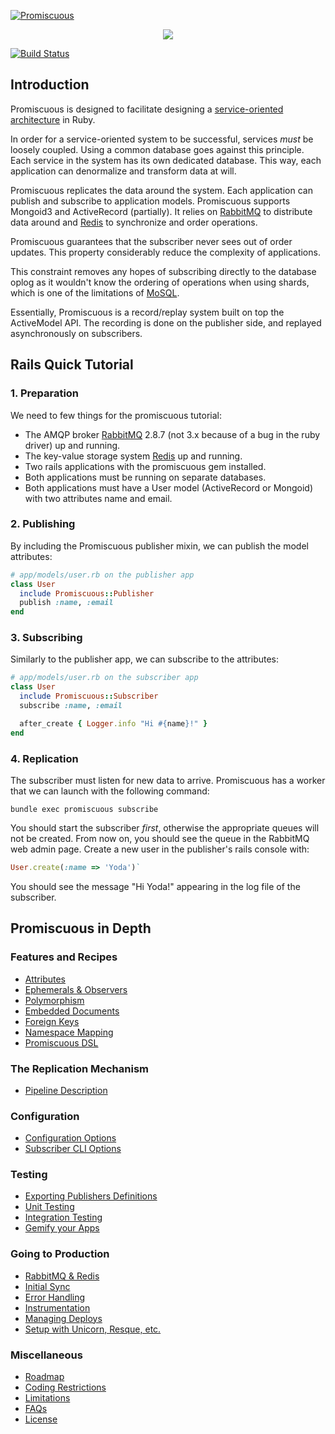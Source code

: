 [![Promiscuous](https://github.com/crowdtap/promiscuous/wiki/promiscuous.png)](https://github.com/crowdtap/promiscuous/#introduction)

<p align="center">
  <img src="https://github.com/crowdtap/promiscuous/wiki/promiscuous.png">
</p>

[![Build Status](https://travis-ci.org/crowdtap/promiscuous.png?branch=travis)](https://travis-ci.org/crowdtap/promiscuous)

Introduction
------------

Promiscuous is designed to facilitate designing a
[service-oriented architecture](http://en.wikipedia.org/wiki/Service-oriented_architecture)
in Ruby.

In order for a service-oriented system to be successful, services *must* be
loosely coupled. Using a common database goes against this principle. Each
service in the system has its own dedicated database. This way, each
application can denormalize and transform data at will.

Promiscuous replicates the data around the system. Each application can publish
and subscribe to application models. Promiscuous supports Mongoid3 and
ActiveRecord (partially). It relies on [RabbitMQ](http://www.rabbitmq.com/) to
distribute data around and [Redis](http://redis.io/) to synchronize and order
operations.

Promiscuous guarantees that the subscriber never sees out of order updates.
This property considerably reduce the complexity of applications.

This constraint removes any hopes of subscribing directly to the database oplog
as it wouldn't know the ordering of operations when using shards, which is
one of the limitations of [MoSQL](https://github.com/stripe/mosql).

Essentially, Promiscuous is a record/replay system built on top the ActiveModel API.
The recording is done on the publisher side, and replayed asynchronously on subscribers.

Rails Quick Tutorial
--------------------

### 1. Preparation

We need to few things for the promiscuous tutorial:

* The AMQP broker [RabbitMQ](http://www.rabbitmq.com/) 2.8.7 (not 3.x because of a bug in the ruby driver) up and running.
* The key-value storage system [Redis](http://redis.io/) up and running.
* Two rails applications with the promiscuous gem installed.
* Both applications must be running on separate databases.
* Both applications must have a User model (ActiveRecord or Mongoid) with two attributes name and email.

### 2. Publishing

By including the Promiscuous publisher mixin, we can publish the model attributes:

```ruby
# app/models/user.rb on the publisher app
class User
  include Promiscuous::Publisher
  publish :name, :email
end
```

### 3. Subscribing

Similarly to the publisher app, we can subscribe to the attributes:

```ruby
# app/models/user.rb on the subscriber app
class User
  include Promiscuous::Subscriber
  subscribe :name, :email

  after_create { Logger.info "Hi #{name}!" }
end
```

### 4. Replication

The subscriber must listen for new data to arrive. Promiscuous has a worker
that we can launch with the following command:

```
bundle exec promiscuous subscribe
```

You should start the subscriber *first*, otherwise the appropriate queues
will not be created. From now on, you should see the queue in the RabbitMQ
web admin page. Create a new user in the publisher's rails console with:

```ruby
User.create(:name => 'Yoda')`
```

You should see the message "Hi Yoda!" appearing in the log file of the subscriber.

Promiscuous in Depth
--------------------

### Features and Recipes
* [Attributes](https://github.com/crowdtap/promiscuous/wiki/Features-and-Recipes#wiki-attributes)
* [Ephemerals & Observers](https://github.com/crowdtap/promiscuous/wiki/Features-and-Recipes#wiki-ephemerals-observers)
* [Polymorphism](https://github.com/crowdtap/promiscuous/wiki/Features-and-Recipes#wiki-polymorphism)
* [Embedded Documents](https://github.com/crowdtap/promiscuous/wiki/Features-and-Recipes#wiki-embedded-documents)
* [Foreign Keys](https://github.com/crowdtap/promiscuous/wiki/Features-and-Recipes#wiki-foreign-keys)
* [Namespace Mapping](https://github.com/crowdtap/promiscuous/wiki/Features-and-Recipes#wiki-namespace-mapping)
* [Promiscuous DSL](https://github.com/crowdtap/promiscuous/wiki/Features-and-Recipes#wiki-promiscuous-dsl)

### The Replication Mechanism
* [Pipeline Description](https://github.com/crowdtap/promiscuous/wiki/The-Replication-Mechanism#wiki-pipeline-description)

### Configuration
* [Configuration Options](https://github.com/crowdtap/promiscuous/wiki/Configuration#wiki-configuration-options)
* [Subscriber CLI Options](https://github.com/crowdtap/promiscuous/wiki/Configuration#wiki-subscriber-cli-options)

### Testing
* [Exporting Publishers Definitions](https://github.com/crowdtap/promiscuous/wiki/Testing#wiki-exporting-publishers-definitions)
* [Unit Testing](https://github.com/crowdtap/promiscuous/wiki/Testing#wiki-unit-testing)
* [Integration Testing](https://github.com/crowdtap/promiscuous/wiki/Testing#wiki-integration-testing)
* [Gemify your Apps](https://github.com/crowdtap/promiscuous/wiki/Testing#wiki-gemify-your-apps)

### Going to Production
* [RabbitMQ & Redis](https://github.com/crowdtap/promiscuous/wiki/Going-to-Production#wiki-rabbitmq-and-redis)
* [Initial Sync](https://github.com/crowdtap/promiscuous/wiki/Going-to-Production#wiki-initial-sync)
* [Error Handling](https://github.com/crowdtap/promiscuous/wiki/Going-to-Production#wiki-error-handling)
* [Instrumentation](https://github.com/crowdtap/promiscuous/wiki/Going-to-Production#wiki-instrumentation)
* [Managing Deploys](https://github.com/crowdtap/promiscuous/wiki/Going-to-Production#wiki-managing-deploys)
* [Setup with Unicorn, Resque, etc.](https://github.com/crowdtap/promiscuous/wiki/Going-to-Production#wiki-setup-with-unicorn-resque-etc)

### Miscellaneous
* [Roadmap](https://github.com/crowdtap/promiscuous/wiki/Miscellaneous#wiki-roadmap)
* [Coding Restrictions](https://github.com/crowdtap/promiscuous/wiki/Miscellaneous#wiki-coding-restrictions)
* [Limitations](https://github.com/crowdtap/promiscuous/wiki/Miscellaneous#wiki-limitations)
* [FAQs](https://github.com/crowdtap/promiscuous/wiki/Miscellaneous#wiki-faqs)
* [License](https://github.com/crowdtap/promiscuous/wiki/Miscellaneous#wiki-license)
